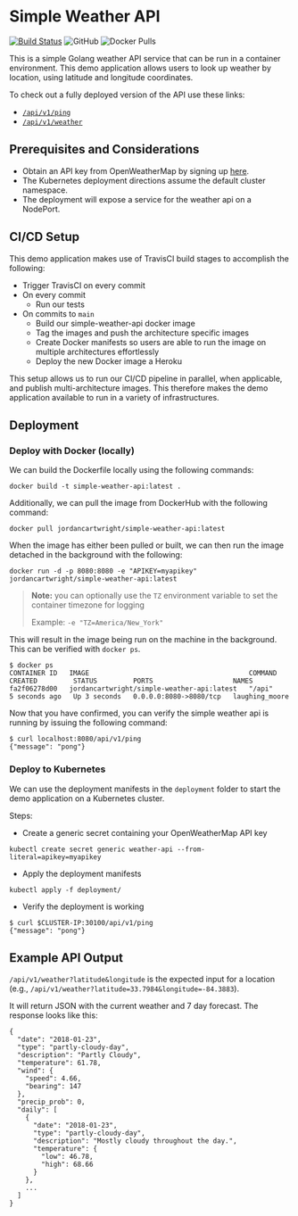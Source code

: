 # Simple Weather API
[![Build Status](https://travis-ci.com/Jordan-Cartwright/simple-weather-api.svg?branch=main)](https://travis-ci.com/Jordan-Cartwright/simple-weather-api) ![GitHub](https://img.shields.io/github/license/Jordan-Cartwright/simple-weather-api?color=blue) ![Docker Pulls](https://img.shields.io/docker/pulls/jordancartwright/simple-weather-api)

This is a simple Golang weather API service that can be run in a container environment. This demo application allows users to look up weather by location, using latitude and longitude coordinates.

To check out a fully deployed version of the API use these links:
  - [`/api/v1/ping`](https://simple-weather-api-demo.herokuapp.com/api/v1/ping)
  - [`/api/v1/weather`](https://simple-weather-api-demo.herokuapp.com/api/v1/weather?latitude=33.7984&longitude=-84.3883)

## Prerequisites and Considerations
- Obtain an API key from OpenWeatherMap by signing up [here](https://openweathermap.org/appid).
- The Kubernetes deployment directions assume the default cluster namespace.
- The deployment will expose a service for the weather api on a NodePort.

## CI/CD Setup
This demo application makes use of TravisCI build stages to accomplish the following:
- Trigger TravisCI on every commit
- On every commit
  - Run our tests
- On commits to `main`
  - Build our simple-weather-api docker image
  - Tag the images and push the architecture specific images
  - Create Docker manifests so users are able to run the image on multiple architectures effortlessly
  - Deploy the new Docker image a Heroku

This setup allows us to run our CI/CD pipeline in parallel, when applicable, and publish multi-architecture images. This therefore makes the demo application available to run in a variety of infrastructures.

## Deployment
### Deploy with Docker (locally)
We can build the Dockerfile locally using the following commands:
```
docker build -t simple-weather-api:latest .
```

Additionally, we can pull the image from DockerHub with the following command:
```
docker pull jordancartwright/simple-weather-api:latest
```

When the image has either been pulled or built, we can then run the image detached in the background
with the following:
```
docker run -d -p 8080:8080 -e "APIKEY=myapikey" jordancartwright/simple-weather-api:latest
```

> **Note:** you can optionally use the `TZ` environment variable to set the container timezone for logging
>
> Example: `-e "TZ=America/New_York"`

This will result in the image being run on the machine in the background. This can be verified with `docker ps`.
```
$ docker ps
CONTAINER ID   IMAGE                                        COMMAND   CREATED         STATUS         PORTS                    NAMES
fa2f06278d00   jordancartwright/simple-weather-api:latest   "/api"    5 seconds ago   Up 3 seconds   0.0.0.0:8080->8080/tcp   laughing_moore
```

Now that you have confirmed, you can verify the simple weather api is running by issuing the following command:
```
$ curl localhost:8080/api/v1/ping
{"message": "pong"}
```

### Deploy to Kubernetes
We can use the deployment manifests in the `deployment` folder to start the demo application on a Kubernetes cluster.

Steps:
- Create a generic secret containing your OpenWeatherMap API key
```
kubectl create secret generic weather-api --from-literal=apikey=myapikey
```
- Apply the deployment manifests
```
kubectl apply -f deployment/
```
- Verify the deployment is working
```
$ curl $CLUSTER-IP:30100/api/v1/ping
{"message": "pong"}
```

## Example API Output
`/api/v1/weather?latitude&longitude` is the expected input for a location (e.g., `/api/v1/weather?latitude=33.7984&longitude=-84.3883`).

It will return JSON with the current weather and 7 day forecast. The response looks like this:
```
{
  "date": "2018-01-23",
  "type": "partly-cloudy-day",
  "description": "Partly Cloudy",
  "temperature": 61.78,
  "wind": {
    "speed": 4.66,
    "bearing": 147
  },
  "precip_prob": 0,
  "daily": [
    {
      "date": "2018-01-23",
      "type": "partly-cloudy-day",
      "description": "Mostly cloudy throughout the day.",
      "temperature": {
        "low": 46.78,
        "high": 68.66
      }
    },
    ...
  ]
}
```
